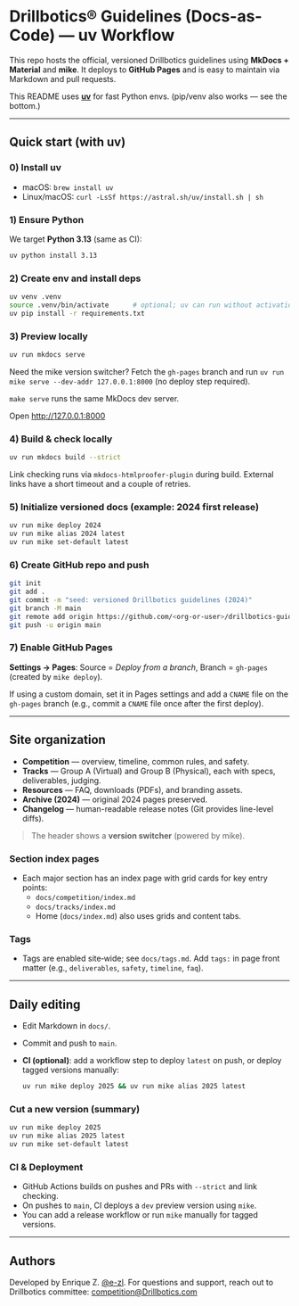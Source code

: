 # Drillbotics® Guidelines (Docs-as-Code) — **uv** Workflow

This repo hosts the official, versioned Drillbotics guidelines using **MkDocs + Material** and **mike**. It deploys to **GitHub Pages** and is easy to maintain via Markdown and pull requests.

This README uses **[uv](https://github.com/astral-sh/uv)** for fast Python envs. (pip/venv also works — see the bottom.)

---

## Quick start (with **uv**)

### 0) Install uv

- macOS: `brew install uv`
- Linux/macOS: `curl -LsSf https://astral.sh/uv/install.sh | sh`

### 1) Ensure Python

We target **Python 3.13** (same as CI):

```bash
uv python install 3.13
```

### 2) Create env and install deps

```bash
uv venv .venv
source .venv/bin/activate      # optional; uv can run without activation
uv pip install -r requirements.txt
```

### 3) Preview locally

```bash
uv run mkdocs serve
```

Need the mike version switcher? Fetch the `gh-pages` branch and run `uv run mike serve --dev-addr 127.0.0.1:8000` (no deploy step required).

`make serve` runs the same MkDocs dev server.

Open <http://127.0.0.1:8000>

### 4) Build & check locally

```bash
uv run mkdocs build --strict
```

Link checking runs via `mkdocs-htmlproofer-plugin` during build. External links have a short timeout and a couple of retries.

### 5) Initialize versioned docs (example: 2024 first release)

```bash
uv run mike deploy 2024
uv run mike alias 2024 latest
uv run mike set-default latest
```

### 6) Create GitHub repo and push

```bash
git init
git add .
git commit -m "seed: versioned Drillbotics guidelines (2024)"
git branch -M main
git remote add origin https://github.com/<org-or-user>/drillbotics-guidelines.git
git push -u origin main
```

### 7) Enable GitHub Pages

**Settings → Pages**: Source = *Deploy from a branch*, Branch = `gh-pages` (created by `mike deploy`).

If using a custom domain, set it in Pages settings and add a `CNAME` file on the `gh-pages` branch (e.g., commit a `CNAME` file once after the first deploy).

---

## Site organization

- **Competition** — overview, timeline, common rules, and safety.
- **Tracks** — Group A (Virtual) and Group B (Physical), each with specs, deliverables, judging.
- **Resources** — FAQ, downloads (PDFs), and branding assets.
- **Archive (2024)** — original 2024 pages preserved.
- **Changelog** — human-readable release notes (Git provides line-level diffs).

> The header shows a **version switcher** (powered by mike).

### Section index pages

- Each major section has an index page with grid cards for key entry points:
  - `docs/competition/index.md`
  - `docs/tracks/index.md`
  - Home (`docs/index.md`) also uses grids and content tabs.

### Tags

- Tags are enabled site‑wide; see `docs/tags.md`. Add `tags:` in page front matter (e.g., `deliverables`, `safety`, `timeline`, `faq`).

---

## Daily editing

- Edit Markdown in `docs/`.
- Commit and push to `main`.
- **CI (optional)**: add a workflow step to deploy `latest` on push, or deploy tagged versions manually:

  ```bash
  uv run mike deploy 2025 && uv run mike alias 2025 latest
  ```

### Cut a new version (summary)

```bash
uv run mike deploy 2025
uv run mike alias 2025 latest
uv run mike set-default latest
```

### CI & Deployment

- GitHub Actions builds on pushes and PRs with `--strict` and link checking.
- On pushes to `main`, CI deploys a `dev` preview version using `mike`.
- You can add a release workflow or run `mike` manually for tagged versions.

---

## Authors

Developed by Enrique Z. [@e-zl](https://github.com/e-zl). For questions and support, reach out to Drillbotics committee: [competition@Drillbotics.com](mailto:competition@Drillbotics.com)
